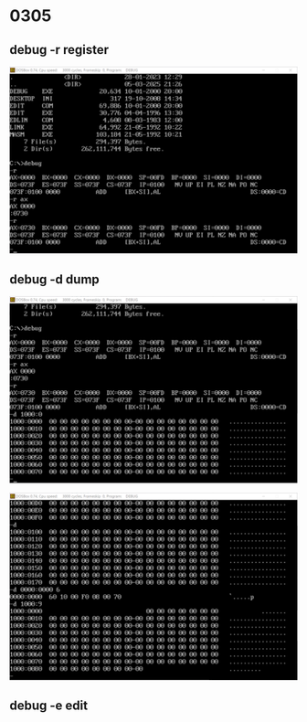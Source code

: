 # 0305

## debug -r register

![alt text](/img/030501.png)

## debug -d dump

![alt text](/img/030502.png)

![alt text](/img/030503.png)

## debug -e edit

